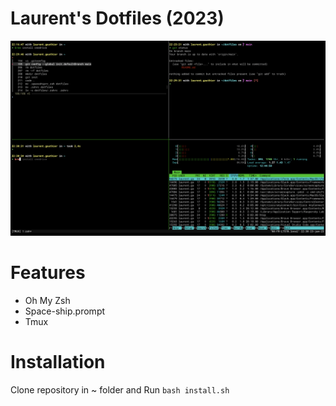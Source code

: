 # Laurent's Dotfiles (2023)
![preview.png](preview.png)
# Features
- Oh My Zsh 
- Space-ship.prompt
- Tmux

# Installation

Clone repository in ~ folder and Run `bash install.sh`



